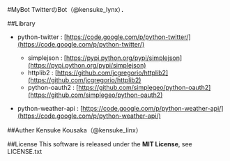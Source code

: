 #MyBot
TwitterのBot（@kensuke_lynx）．

##Library
* python-twitter : [https://code.google.com/p/python-twitter/](https://code.google.com/p/python-twitter/)
  * simplejson : [https://pypi.python.org/pypi/simplejson](https://pypi.python.org/pypi/simplejson)
  * httplib2 : [https://github.com/jcgregorio/httplib2](https://github.com/jcgregorio/httplib2)
  * python-oauth2 : [https://github.com/simplegeo/python-oauth2](https://github.com/simplegeo/python-oauth2)

* python-weather-api : [https://code.google.com/p/python-weather-api/](https://code.google.com/p/python-weather-api/)

##Auther
Kensuke Kousaka（@kensuke_linx）

##License
This software is released under the **MIT License**, see LICENSE.txt
